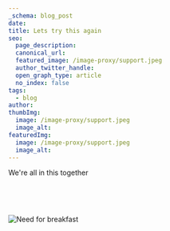 ```yaml
---
_schema: blog_post
date:
title: Lets try this again
seo:
  page_description:
  canonical_url:
  featured_image: /image-proxy/support.jpeg
  author_twitter_handle:
  open_graph_type: article
  no_index: false
tags:
  - blog
author:
thumbImg:
  image: /image-proxy/support.jpeg
  image_alt:
featuredImg:
  image: /image-proxy/support.jpeg
  image_alt:
---
```


We're all in this together

&nbsp;

&nbsp;

![Need for breakfast](/image-proxy/pexels-photo-376464.jpeg "need")
